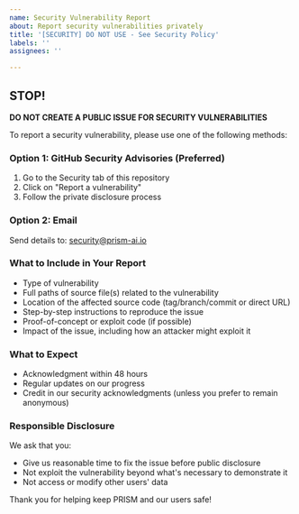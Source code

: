 ```yaml
---
name: Security Vulnerability Report
about: Report security vulnerabilities privately
title: '[SECURITY] DO NOT USE - See Security Policy'
labels: ''
assignees: ''

---
```


## STOP! 

**DO NOT CREATE A PUBLIC ISSUE FOR SECURITY VULNERABILITIES**

To report a security vulnerability, please use one of the following methods:

### Option 1: GitHub Security Advisories (Preferred)
1. Go to the Security tab of this repository
2. Click on "Report a vulnerability"
3. Follow the private disclosure process

### Option 2: Email
Send details to: security@prism-ai.io

### What to Include in Your Report
- Type of vulnerability
- Full paths of source file(s) related to the vulnerability
- Location of the affected source code (tag/branch/commit or direct URL)
- Step-by-step instructions to reproduce the issue
- Proof-of-concept or exploit code (if possible)
- Impact of the issue, including how an attacker might exploit it

### What to Expect
- Acknowledgment within 48 hours
- Regular updates on our progress
- Credit in our security acknowledgments (unless you prefer to remain anonymous)

### Responsible Disclosure
We ask that you:
- Give us reasonable time to fix the issue before public disclosure
- Not exploit the vulnerability beyond what's necessary to demonstrate it
- Not access or modify other users' data

Thank you for helping keep PRISM and our users safe!